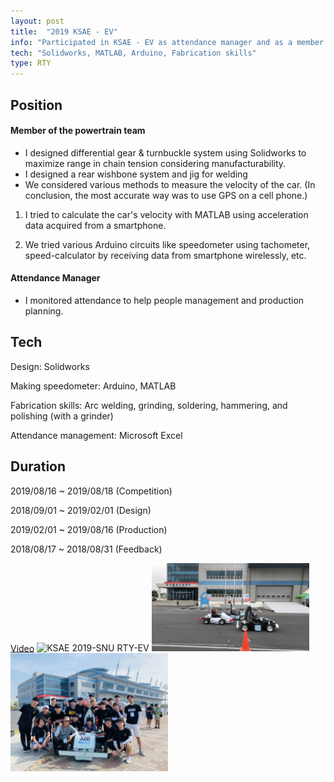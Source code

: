 ```yaml
---
layout: post
title:  "2019 KSAE - EV"
info: "Participated in KSAE - EV as attendance manager and as a member of the club 'Run to You'"
tech: "Solidworks, MATLAB, Arduino, Fabrication skills"
type: RTY
---
```


## Position
#### Member of the powertrain team
- I designed differential gear & turnbuckle system using Solidworks to maximize range in chain tension considering manufacturability.
- I designed a rear wishbone system and jig for welding
- We considered various methods to measure the velocity of the car. (In conclusion, the most accurate way was to use GPS on a cell phone.)

1) I tried to calculate the car's velocity with MATLAB using acceleration data acquired from a smartphone.

2) We tried various Arduino circuits like speedometer using tachometer, speed-calculator by receiving data from smartphone wirelessly, etc.

#### Attendance Manager
- I monitored attendance to help people management and production planning.

## Tech
Design: Solidworks

Making speedometer: Arduino, MATLAB

Fabrication skills: Arc welding, grinding, soldering, hammering, and polishing (with a grinder)

Attendance management: Microsoft Excel

## Duration
2019/08/16 ~ 2019/08/18 (Competition)

2018/09/01 ~ 2019/02/01 (Design)

2019/02/01 ~ 2019/08/16 (Production)

2018/08/17 ~ 2018/08/31 (Feedback)

<a href="https://eng.snu.ac.kr/node/17546" target="_blank">Video</a>
<img class="ksae2019" alt="KSAE 2019-SNU RTY-EV" src="../assets/img/ksae2019-1.jpg" width="50%">
<img class="ksae2019" alt="KSAE 2019-SNU RTY-EV" src="../assets/img/ksae2019-2.jpg" width="50%">
<img class="ksae2019" alt="KSAE 2019-SNU RTY-EV" src="../assets/img/ksae2019-3.jpg" width="50%">